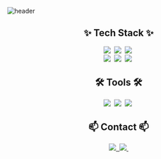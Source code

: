 ![header](https://github.com/user-attachments/assets/6c84d265-c308-4b10-952e-9389448d43a7)

<h2 align="center">✨ Tech Stack ✨</h2>
<div align="center">
  <img src="https://img.shields.io/badge/html5-E34F26.svg?style=for-the-badge&logo=html5&logoColor=white" />&nbsp
  <img src="https://img.shields.io/badge/css-1572B6?style=for-the-badge&logo=css3&logoColor=white" />&nbsp
  <img src="https://img.shields.io/badge/javascript-F7DF1E.svg?style=for-the-badge&logo=javascript&logoColor=20232a" />&nbsp
</div>

<div align="center">
  <img src="https://img.shields.io/badge/react-61DAFB?style=for-the-badge&logo=react&logoColor=black" />&nbsp
<!--   <img src="https://img.shields.io/badge/react_native-61DAFB?style=for-the-badge&logo=react&logoColor=black" />&nbsp -->
  <img src="https://img.shields.io/badge/redux-764ABC?style=for-the-badge&logo=redux&logoColor=black" />&nbsp
  <img src="https://img.shields.io/badge/styled_components-DB7093?style=for-the-badge&logo=styled-components&logoColor=black" />&nbsp
</div>

<!--
<div align="center">
  <img src="https://img.shields.io/badge/typescript-007ACC.svg?style=for-the-badge&logo=typescript&logoColor=white" />&nbsp
</div>
-->

<h2 align="center">🛠 Tools 🛠</h2>
<div align="center">
  <img src="https://img.shields.io/badge/git-F05033.svg?style=for-the-badge&logo=git&logoColor=white" />&nbsp
  <img src="https://img.shields.io/badge/github-181717.svg?style=for-the-badge&logo=github&logoColor=white" />&nbsp
  <img src="https://img.shields.io/badge/figma-F24E1E.svg?style=for-the-badge&logo=figma&logoColor=white" />&nbsp
</div>

<h2 align="center">📫 Contact 📫</h2>
<div align="center">
  <a href="afs_style@naver.com">
    <img
      src="https://img.shields.io/badge/afs_style@naver.com-0078D4?style=for-the-badge&logo=microsoftoutlook&logoColor=white"/>&nbsp
  </a>
  <a href="https://blog.naver.com/afs_style">
    <img
      src="https://img.shields.io/badge/blog-03C75A?style=for-the-badge&logo=naver&logoColor=white"/>&nbsp
  </a>
<!--   <a href="https://www.instagram.com/{}/">
    <img
      src="https://img.shields.io/badge/instagram-E4405F?style=for-the-badge&logo=instagram&logoColor=white"/>&nbsp
  </a> -->
</div>

<!--
![Anurag's GitHub stats](https://github-readme-stats.vercel.app/api?username=shin-minhyuk&show_icons=true&theme=radical) 

**shin-minhyuk/shin-minhyuk** is a ✨ _special_ ✨ repository because its `README.md` (this file) appears on your GitHub profile.

Here are some ideas to get you started:

- 🔭 I’m currently working on ...
- 🌱 I’m currently learning ...
- 👯 I’m looking to collaborate on ...
- 🤔 I’m looking for help with ...
- 💬 Ask me about ...
- 📫 How to reach me: ...
- 😄 Pronouns: ...
- ⚡ Fun fact: ...
-->

